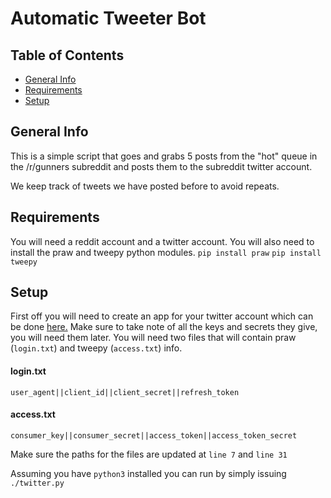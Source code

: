 # Automatic Tweeter Bot

## Table of Contents
* [General Info](#general-info)
* [Requirements](#requirements)
* [Setup](#setup)

## General Info
This is a simple script that goes and grabs 5 posts from the "hot" queue in the /r/gunners subreddit and posts them to the subreddit twitter account.

We keep track of tweets we have posted before to avoid repeats.


## Requirements
You will need a reddit account and a twitter account. You will also need to install the praw and tweepy python modules. 
`pip install praw`
`pip install tweepy`

## Setup
First off you will need to create an app for your twitter account which can be done [here.](https://developer.twitter.com/en/apps) Make sure to take note of all the keys and secrets they give, you will need them later.
You will need two files that will contain praw (`login.txt`) and tweepy (`access.txt`) info.

#### login.txt
```user_agent||client_id||client_secret||refresh_token```

#### access.txt
```consumer_key||consumer_secret||access_token||access_token_secret```

Make sure the paths for the files are updated at `line 7` and `line 31`

Assuming you have `python3` installed you can run by simply issuing `./twitter.py`
